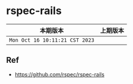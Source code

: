 # rspec-rails

|本期版本|上期版本
|:---:|:---:
`Mon Oct 16 10:11:21 CST 2023` |


## Ref

* <https://github.com/rspec/rspec-rails>